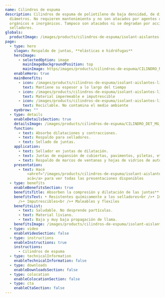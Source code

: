 ```yaml
---
name: Cilindros de espuma
description: Cilindros de espuma de polietileno de baja densidad, de diferentes
  diámetros. No requieren mantenimiento y no son atacados por agentes químicos,
  orgánicos e inorgánicos. Tampoco son atacados ni se degradan por acción de
  selladores.
globals:
  productImage: /images/products/cilindros-de-espuma/isolant-aislantes-linea-otros-usos-cilindros-de-espuma-producto-rollo.png
page:
  - type: hero
    slogan: Respaldo de juntas, **elásticas e hidrófugas**
    heroImage:
      - selectedOption: image
        mainImageBackgroundPosition: top
        mainImage: https/images/products/cilindros-de-espuma/CILINDRO_MG_5017_rtfpze.jpg
    enableHero: true
    mainBenefits:
      - icon: /images/products/cilindros-de-espuma/isolant-aislantes-linea-otros-usos-cilindros-de-espuma-beneficio-1.svg
        text: Mantiene su espesor a lo largo del tiempo
      - icon: /images/products/cilindros-de-espuma/isolant-aislantes-linea-otros-usos-cilindros-de-espuma-beneficio-2.svg
        text: Material impermeable e imputrescible
      - icon: /images/products/cilindros-de-espuma/isolant-aislantes-linea-otros-usos-cilindros-de-espuma-beneficio-3.svg
        text: Reciclable. No contamina el medio ambiente
    eyebrow: ""
  - type: details
    enableDetailsSection: true
    detailsImage: /images/products/cilindros-de-espuma/CILINDRO_DET_MG_5258_w7wvoz.jpg
    function:
      - text: Absorbe dilataciones y contracciones.
      - text: Respaldo para selladores.
      - text: Sellado de juntas.
    application:
      - text: Sellador en juntas de dilatación.
      - text: Juntas de expansión de cubiertas, pavimentos, piletas, etc.
      - text: Respaldo de marcos de ventanas y hojas de vidrios de auto.
    presentation:
      - text: Hacé
          <ahref="/images/products/cilindros-de-espuma/isolant-aislantes-linea-otros-usos-cilindros-de-espuma-presentaciones.png"target="_blank"rel="noopenernoreferrer"class="font-bold">click
          acá</a> para ver todas las presentaciones disponibles
  - type: benefits
    enableBenefitsSection: true
    benefitsTitle: Absorben la compresión y dilatación de las juntas**
    benefitsText: • Resistentes químicamente a los selladores<br />• Impermeable<br
      />• Imputrescibles<br />• Maleables y flexiles
    benefitsList:
      - text: Saludable. No desprende partículas.
      - text: Material liviano.
      - text: Baja y muy baja propagación de llama.
    benefitsImage: /images/products/cilindros-de-espuma/isolant-aislantes-linea-otros-usos-cilindros-de-espuma-beneficio-exclusivo.jpg
  - type: video
    enableVideoSection: false
  - type: instructions
    enableInstructions: true
    instructions:
      - Cilindros de espuma
  - type: technicalInformation
    enableTechnicalInformation: false
  - type: downloads
    enableDownloadsSection: false
  - type: colocation
    enableColocationSection: false
  - type: cta
    enableCtaSection: false
---
```

